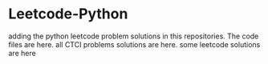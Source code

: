 # Leetcode-Python
adding the python leetcode problem solutions in this repositories. 
The code files are here.
all CTCI problems solutions are here.
some leetcode solutions are here















































































































































































































































































































































































































































































































































































































































































































